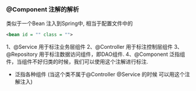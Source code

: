 ### @Component 注解的解析

类似于一个Bean 注入到Spring中, 相当于配置文件中的

```xml
<bean id = "" class = "">
```

 1、@Service         用于标注业务层组件 
 2、@Controller    用于标注控制层组件
 3、@Repository   用于标注数据访问组件，即DAO组件. 
 4、@Component 泛指组件，当组件不好归类的时候，我们可以使用这个注解进行标注.

- 泛指各种组件 (当这个类不属于@Controller @Service 的时候 可以用这个注解注入)